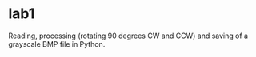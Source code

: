 # lab1
Reading, processing (rotating 90 degrees CW and CCW) and saving of a grayscale BMP file in Python.
